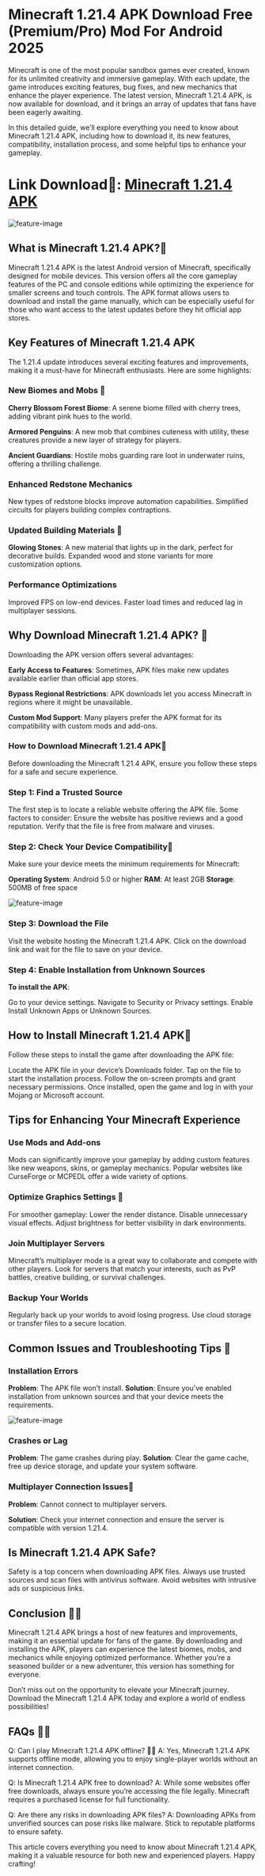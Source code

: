 # Minecraft 1.21.4 APK Download Free (Premium/Pro) Mod For Android 2025

Minecraft is one of the most popular sandbox games ever created, known for its unlimited creativity and immersive gameplay. With each update, the game introduces exciting features, bug fixes, and new mechanics that enhance the player experience. The latest version, Minecraft 1.21.4 APK, is now available for download, and it brings an array of updates that fans have been eagerly awaiting.

In this detailed guide, we’ll explore everything you need to know about Minecraft 1.21.4 APK, including how to download it, its new features, compatibility, installation process, and some helpful tips to enhance your gameplay.

# Link Download🍿: [Minecraft 1.21.4 APK](https://modilimitado.io/en/minecraft-1-21-4-apk)

![feature-image](https://i.ytimg.com/vi/E1LA3vdDzoU/maxresdefault.jpg)

## What is Minecraft 1.21.4 APK?🍿
Minecraft 1.21.4 APK is the latest Android version of Minecraft, specifically designed for mobile devices. This version offers all the core gameplay features of the PC and console editions while optimizing the experience for smaller screens and touch controls. The APK format allows users to download and install the game manually, which can be especially useful for those who want access to the latest updates before they hit official app stores.

## Key Features of Minecraft 1.21.4 APK
The 1.21.4 update introduces several exciting features and improvements, making it a must-have for Minecraft enthusiasts. Here are some highlights:

### New Biomes and Mobs 🍿

**Cherry Blossom Forest Biome**: A serene biome filled with cherry trees, adding vibrant pink hues to the world.

**Armored Penguins**: A new mob that combines cuteness with utility, these creatures provide a new layer of strategy for players.

**Ancient Guardians**: Hostile mobs guarding rare loot in underwater ruins, offering a thrilling challenge.

### Enhanced Redstone Mechanics
New types of redstone blocks improve automation capabilities.
Simplified circuits for players building complex contraptions.

### Updated Building Materials 🧙
**Glowing Stones**: A new material that lights up in the dark, perfect for decorative builds.
Expanded wood and stone variants for more customization options.

### Performance Optimizations
Improved FPS on low-end devices.
Faster load times and reduced lag in multiplayer sessions.

## Why Download Minecraft 1.21.4 APK? 🧙
Downloading the APK version offers several advantages:

**Early Access to Features**: Sometimes, APK files make new updates available earlier than official app stores.

**Bypass Regional Restrictions**: APK downloads let you access Minecraft in regions where it might be unavailable.

**Custom Mod Support**: Many players prefer the APK format for its compatibility with custom mods and add-ons.

### How to Download Minecraft 1.21.4 APK🧙
Before downloading the Minecraft 1.21.4 APK, ensure you follow these steps for a safe and secure experience.

### Step 1: Find a Trusted Source
The first step is to locate a reliable website offering the APK file. Some factors to consider:
Ensure the website has positive reviews and a good reputation.
Verify that the file is free from malware and viruses.

### Step 2: Check Your Device Compatibility🍿
Make sure your device meets the minimum requirements for Minecraft:

**Operating System**: Android 5.0 or higher
**RAM**: At least 2GB
**Storage**: 500MB of free space

![feature-image](https://i.ytimg.com/vi/9KdklKRY2oQ/hq720.jpg?sqp=-oaymwEhCK4FEIIDSFryq4qpAxMIARUAAAAAGAElAADIQj0AgKJD&rs=AOn4CLALIXEZNHrzqkrk1VhcFKvEfc6xnw)

### Step 3: Download the File
Visit the website hosting the Minecraft 1.21.4 APK.
Click on the download link and wait for the file to save on your device.

### Step 4: Enable Installation from Unknown Sources
**To install the APK**:

Go to your device settings.
Navigate to Security or Privacy settings.
Enable Install Unknown Apps or Unknown Sources.

## How to Install Minecraft 1.21.4 APK🍿
Follow these steps to install the game after downloading the APK file:

Locate the APK file in your device’s Downloads folder.
Tap on the file to start the installation process.
Follow the on-screen prompts and grant necessary permissions.
Once installed, open the game and log in with your Mojang or Microsoft account.

## Tips for Enhancing Your Minecraft Experience
### Use Mods and Add-ons
Mods can significantly improve your gameplay by adding custom features like new weapons, skins, or gameplay mechanics. Popular websites like CurseForge or MCPEDL offer a wide variety of options.

### Optimize Graphics Settings 🌈

For smoother gameplay:
Lower the render distance.
Disable unnecessary visual effects.
Adjust brightness for better visibility in dark environments.

### Join Multiplayer Servers
Minecraft’s multiplayer mode is a great way to collaborate and compete with other players. Look for servers that match your interests, such as PvP battles, creative building, or survival challenges.

### Backup Your Worlds
Regularly back up your worlds to avoid losing progress. Use cloud storage or transfer files to a secure location.

## Common Issues and Troubleshooting Tips 🍿

### Installation Errors
**Problem**: The APK file won’t install.
**Solution**: Ensure you’ve enabled installation from unknown sources and that your device meets the requirements.

![feature-image](https://i.ytimg.com/vi/5d-hZtmsWZ0/hq720.jpg?sqp=-oaymwEhCK4FEIIDSFryq4qpAxMIARUAAAAAGAElAADIQj0AgKJD&rs=AOn4CLAvALt1ZcNnr4xTQAj_ifdOseXJvQ)

### Crashes or Lag
**Problem**: The game crashes during play.
**Solution**: Clear the game cache, free up device storage, and update your system software.

### Multiplayer Connection Issues🌈

**Problem**: Cannot connect to multiplayer servers.

**Solution**: Check your internet connection and ensure the server is compatible with version 1.21.4.

## Is Minecraft 1.21.4 APK Safe?
Safety is a top concern when downloading APK files. Always use trusted sources and scan files with antivirus software. Avoid websites with intrusive ads or suspicious links.

## Conclusion 🙋‍♀️
Minecraft 1.21.4 APK brings a host of new features and improvements, making it an essential update for fans of the game. By downloading and installing the APK, players can experience the latest biomes, mobs, and mechanics while enjoying optimized performance. Whether you’re a seasoned builder or a new adventurer, this version has something for everyone.

Don’t miss out on the opportunity to elevate your Minecraft journey. Download the Minecraft 1.21.4 APK today and explore a world of endless possibilities!

## FAQs 🙋‍♀️
Q: Can I play Minecraft 1.21.4 APK offline? 🙋‍♀️
A: Yes, Minecraft 1.21.4 APK supports offline mode, allowing you to enjoy single-player worlds without an internet connection.

Q: Is Minecraft 1.21.4 APK free to download?
A: While some websites offer free downloads, always ensure you’re accessing the file legally. Minecraft requires a purchased license for full functionality.

Q: Are there any risks in downloading APK files?
A: Downloading APKs from unverified sources can pose risks like malware. Stick to reputable platforms to ensure safety.

This article covers everything you need to know about Minecraft 1.21.4 APK, making it a valuable resource for both new and experienced players. Happy crafting!

